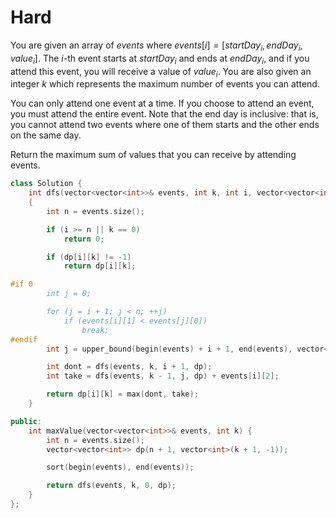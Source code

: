 # Hard

You are given an array of $events$ where $events[i] = [startDay_i, endDay_i, value_i]$. The $i$-th event starts at $startDay_i$ and ends at $endDay_i$, and if you attend this event, you will receive a value of $value_i$. You are also given an integer $k$ which represents the maximum number of events you can attend.

You can only attend one event at a time. If you choose to attend an event, you must attend the entire event. Note that the end day is inclusive: that is, you cannot attend two events where one of them starts and the other ends on the same day.

Return the maximum sum of values that you can receive by attending events.

```cpp
class Solution {
    int dfs(vector<vector<int>>& events, int k, int i, vector<vector<int>>& dp)
    {
        int n = events.size();

        if (i >= n || k == 0)
            return 0;

        if (dp[i][k] != -1)
            return dp[i][k];

#if 0
        int j = 0;

        for (j = i + 1; j < n; ++j)
            if (events[i][1] < events[j][0])
                break;
#endif
        int j = upper_bound(begin(events) + i + 1, end(events), vector<int>{events[i][1], INT_MAX, INT_MAX}) - begin(events);

        int dont = dfs(events, k, i + 1, dp);
        int take = dfs(events, k - 1, j, dp) + events[i][2];

        return dp[i][k] = max(dont, take);
    }

public:
    int maxValue(vector<vector<int>>& events, int k) {
        int n = events.size();
        vector<vector<int>> dp(n + 1, vector<int>(k + 1, -1));

        sort(begin(events), end(events));

        return dfs(events, k, 0, dp);
    }
};
```
